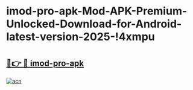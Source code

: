 # imod-pro-apk-Mod-APK-Premium-Unlocked-Download-for-Android-latest-version-2025-!4xmpu

# <h2><a href="https://t5sacm.esa.edu.pl?title=imod-pro-apk&ref=4xmpu">🔗👉 🔴 imod-pro-apk</a></h2>

[![acn](https://github.com/user-attachments/assets/0f9c940e-d8b0-45ae-aac7-cd30a18b3e1c)](https://t5sacm.esa.edu.pl?title=imod-pro-apk&ref=4xmpu)

